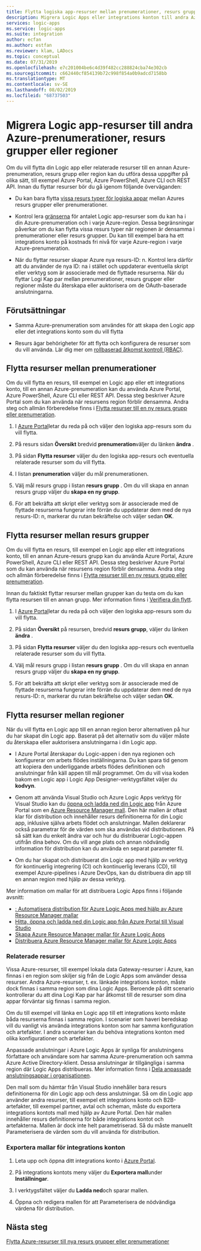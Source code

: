 ```yaml
---
title: Flytta logiska app-resurser mellan prenumerationer, resurs grupper eller regioner – Azure Logic Apps
description: Migrera Logic Apps eller integrations konton till andra Azure-prenumerationer, resurs grupper eller platser (regioner)
services: logic-apps
ms.service: logic-apps
ms.suite: integration
author: ecfan
ms.author: estfan
ms.reviewer: klam, LADocs
ms.topic: conceptual
ms.date: 07/31/2019
ms.openlocfilehash: e7c201004be6c4d39f482cc288824cba74e302cb
ms.sourcegitcommit: c662440cf854139b72c998f854a0b9adcd7158bb
ms.translationtype: MT
ms.contentlocale: sv-SE
ms.lasthandoff: 08/02/2019
ms.locfileid: "68737503"
---
```

# <a name="migrate-logic-app-resources-to-other-azure-subscriptions-resource-groups-or-regions"></a>Migrera Logic app-resurser till andra Azure-prenumerationer, resurs grupper eller regioner

Om du vill flytta din Logic app eller relaterade resurser till en annan Azure-prenumeration, resurs grupp eller region kan du utföra dessa uppgifter på olika sätt, till exempel Azure Portal, Azure PowerShell, Azure CLI och REST API. Innan du flyttar resurser bör du gå igenom följande överväganden: 

* Du kan bara flytta [vissa resurs typer för logiska appar](../azure-resource-manager/move-support-resources.md#microsoftlogic) mellan Azures resurs grupper eller prenumerationer.

* Kontrol lera [gränserna](../logic-apps/logic-apps-limits-and-config.md) för antalet Logic app-resurser som du kan ha i din Azure-prenumeration och i varje Azure-region. Dessa begränsningar påverkar om du kan flytta vissa resurs typer när regionen är densamma i prenumerationer eller resurs grupper. Du kan till exempel bara ha ett integrations konto på kostnads fri nivå för varje Azure-region i varje Azure-prenumeration.

* När du flyttar resurser skapar Azure nya resurs-ID: n. Kontrol lera därför att du använder de nya ID: na i stället och uppdaterar eventuella skript eller verktyg som är associerade med de flyttade resurserna. När du flyttar Logi Kap par mellan prenumerationer, resurs grupper eller regioner måste du återskapa eller auktorisera om de OAuth-baserade anslutningarna.

## <a name="prerequisites"></a>Förutsättningar

* Samma Azure-prenumeration som användes för att skapa den Logic app eller det integrations konto som du vill flytta

* Resurs ägar behörigheter för att flytta och konfigurera de resurser som du vill använda. Lär dig mer om [rollbaserad åtkomst kontroll (RBAC)](../role-based-access-control/built-in-roles.md#owner).

<a name="move-subscription"></a>

## <a name="move-resources-between-subscriptions"></a>Flytta resurser mellan prenumerationer

Om du vill flytta en resurs, till exempel en Logic app eller ett integrations konto, till en annan Azure-prenumeration kan du använda Azure Portal, Azure PowerShell, Azure CLI eller REST API. Dessa steg beskriver Azure Portal som du kan använda när resursens region förblir densamma. Andra steg och allmän förberedelse finns i [Flytta resurser till en ny resurs grupp eller prenumeration](../azure-resource-manager/resource-group-move-resources.md).

1. I [Azure Portal](https://portal.azure.com)letar du reda på och väljer den logiska app-resurs som du vill flytta.

1. På resurs sidan **Översikt** bredvid **prenumeration**väljer du länken **ändra** .

1. På sidan **Flytta resurser** väljer du den logiska app-resurs och eventuella relaterade resurser som du vill flytta.

1. I listan **prenumeration** väljer du mål prenumerationen.

1. Välj mål resurs grupp i listan **resurs grupp** . Om du vill skapa en annan resurs grupp väljer du **skapa en ny grupp**.

1. För att bekräfta att skript eller verktyg som är associerade med de flyttade resurserna fungerar inte förrän du uppdaterar dem med de nya resurs-ID: n, markerar du rutan bekräftelse och väljer sedan **OK**.

<a name="move-resource-group"></a>

## <a name="move-resources-between-resource-groups"></a>Flytta resurser mellan resurs grupper

Om du vill flytta en resurs, till exempel en Logic app eller ett integrations konto, till en annan Azure-resurs grupp kan du använda Azure Portal, Azure PowerShell, Azure CLI eller REST API. Dessa steg beskriver Azure Portal som du kan använda när resursens region förblir densamma. Andra steg och allmän förberedelse finns i [Flytta resurser till en ny resurs grupp eller prenumeration](../azure-resource-manager/resource-group-move-resources.md).

Innan du faktiskt flyttar resurser mellan grupper kan du testa om du kan flytta resursen till en annan grupp. Mer information finns i [Verifiera din flytt](../azure-resource-manager/resource-group-move-resources.md#validate-move).

1. I [Azure Portal](https://portal.azure.com)letar du reda på och väljer den logiska app-resurs som du vill flytta.

1. På sidan **Översikt** på resursen, bredvid **resurs grupp**, väljer du länken **ändra** .

1. På sidan **Flytta resurser** väljer du den logiska app-resurs och eventuella relaterade resurser som du vill flytta.

1. Välj mål resurs grupp i listan **resurs grupp** . Om du vill skapa en annan resurs grupp väljer du **skapa en ny grupp**.

1. För att bekräfta att skript eller verktyg som är associerade med de flyttade resurserna fungerar inte förrän du uppdaterar dem med de nya resurs-ID: n, markerar du rutan bekräftelse och väljer sedan **OK**.

<a name="move-location"></a>

## <a name="move-resources-between-regions"></a>Flytta resurser mellan regioner

När du vill flytta en Logic app till en annan region beror alternativen på hur du har skapat din Logic app. Baserat på det alternativ som du väljer måste du återskapa eller auktorisera anslutningarna i din Logic app.

* I Azure Portal återskapar du Logic-appen i den nya regionen och konfigurerar om arbets flödes inställningarna. Du kan spara tid genom att kopiera den underliggande arbets flödes definitionen och anslutningar från käll appen till mål programmet. Om du vill visa koden bakom en Logic app i Logic App Designer-verktygsfältet väljer du **kodvyn**.

* Genom att använda Visual Studio och Azure Logic Apps verktyg för Visual Studio kan du [öppna och ladda ned din Logic app](../logic-apps/manage-logic-apps-with-visual-studio.md) från Azure Portal som en [Azure Resource Manager mall](../logic-apps/logic-apps-azure-resource-manager-templates-overview.md). Den här mallen är oftast klar för distribution och innehåller resurs definitionerna för din Logic app, inklusive själva arbets flödet och anslutningar. Mallen deklarerar också parametrar för de värden som ska användas vid distributionen. På så sätt kan du enkelt ändra var och hur du distribuerar Logic-appen utifrån dina behov. Om du vill ange plats och annan nödvändig information för distribution kan du använda en separat parameter fil.

* Om du har skapat och distribuerat din Logic app med hjälp av verktyg för kontinuerlig integrering (CI) och kontinuerlig leverans (CD), till exempel Azure-pipelines i Azure DevOps, kan du distribuera din app till en annan region med hjälp av dessa verktyg.

Mer information om mallar för att distribuera Logic Apps finns i följande avsnitt:

* [: Automatisera distribution för Azure Logic Apps med hjälp av Azure Resource Manager mallar](../logic-apps/logic-apps-azure-resource-manager-templates-overview.md)
* [Hitta, öppna och ladda ned din Logic app från Azure Portal till Visual Studio](../logic-apps/manage-logic-apps-with-visual-studio.md)
* [Skapa Azure Resource Manager mallar för Azure Logic Apps](../logic-apps/logic-apps-create-azure-resource-manager-templates.md)
* [Distribuera Azure Resource Manager mallar för Azure Logic Apps](../logic-apps/logic-apps-deploy-azure-resource-manager-templates.md)

### <a name="related-resources"></a>Relaterade resurser

Vissa Azure-resurser, till exempel lokala data Gateway-resurser i Azure, kan finnas i en region som skiljer sig från de Logic Apps som använder dessa resurser. Andra Azure-resurser, t. ex. länkade integrations konton, måste dock finnas i samma region som dina Logic Apps. Beroende på ditt scenario kontrollerar du att dina Logi Kap par har åtkomst till de resurser som dina appar förväntar sig finnas i samma region.

Om du till exempel vill länka en Logic app till ett integrations konto måste båda resurserna finnas i samma region. I scenarier som haveri beredskap vill du vanligt vis använda integrations konton som har samma konfiguration och artefakter. I andra scenarier kan du behöva integrations konton med olika konfigurationer och artefakter.

Anpassade anslutningar i Azure Logic Apps är synliga för anslutningens författare och användare som har samma Azure-prenumeration och samma Azure Active Directory-klient. Dessa anslutningar är tillgängliga i samma region där Logic Apps distribueras. Mer information finns i [Dela anpassade anslutningsappar i organisationen](https://docs.microsoft.com/connectors/custom-connectors/share).

Den mall som du hämtar från Visual Studio innehåller bara resurs definitionerna för din Logic app och dess anslutningar. Så om din Logic app använder andra resurser, till exempel ett integrations konto och B2B-artefakter, till exempel partner, avtal och scheman, måste du exportera integrations kontots mall med hjälp av Azure Portal. Den här mallen innehåller resurs definitionerna för både integrations kontot och artefakterna. Mallen är dock inte helt parametriserad. Så du måste manuellt Parameterisera de värden som du vill använda för distribution.

### <a name="export-templates-for-integration-accounts"></a>Exportera mallar för integrations konton

1. Leta upp och öppna ditt integrations konto i [Azure Portal](https://portal.azure.com).

1. På integrations kontots meny väljer du **Exportera mall**under **Inställningar**.

1. I verktygsfältet väljer du **Ladda ned**och sparar mallen.

1. Öppna och redigera mallen för att Parameterisera de nödvändiga värdena för distribution.

## <a name="next-steps"></a>Nästa steg

[Flytta Azure-resurser till nya resurs grupper eller prenumerationer](../azure-resource-manager/resource-group-move-resources.md)